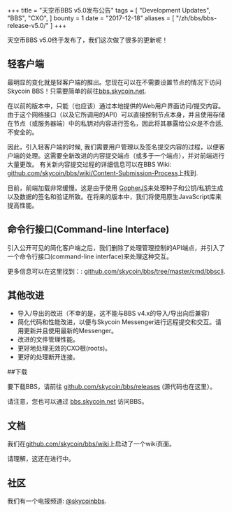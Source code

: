 +++
title = "天空币BBS v5.0发布公告"
tags = [
    "Development Updates",
    "BBS",
    "CXO",
]
bounty = 1
date = "2017-12-18"
aliases = [
	"/zh/bbs/bbs-release-v5.0/"
]
+++

天空币BBS v5.0终于发布了，我们这次做了很多的更新呢！

## 轻客户端
最明显的变化就是轻客户端的推出。您现在可以在不需要设置节点的情况下访问Skycoin BBS！只需要简单的前往[bbs.skycoin.net](http://bbs.skycoin.net).


在以前的版本中，只能（也应该）通过本地提供的Web用户界面访问/提交内容。由于这个网络接口（以及它所调用的API）可以直接控制节点本身，并且使用存储在节点（或服务器端）中的私钥对内容进行签名，因此将其暴露给公众是不合适,不安全的。

因此，引入轻客户端的时候, 我们需要用户管理以及签名提交内容的过程，以便客户端的处理。这需要全新改进的内容提交端点（或多于一个端点），并对前端进行大量更改。
有关新内容提交过程的详细信息可以在BBS Wiki: [github.com/skycoin/bbs/wiki/Content-Submission-Process](https://github.com/skycoin/bbs/wiki/Content-Submission-Process)上找到.

目前，前端加载非常缓慢。这是由于使用 [GopherJS](https://github.com/gopherjs)来处理种子和公钥/私钥生成以及数据的签名和验证所致。在将来的版本中，我们将使用原生JavaScript库来提高性能。


## 命令行接口(Command-line Interface)

引入公开可见的简化客户端之后，我们删除了处理管理控制的API端点，并引入了一个命令行接口(command-line interface)来处理这种交互。

更多信息可以在这里找到：: [github.com/skycoin/bbs/tree/master/cmd/bbscli](https://github.com/skycoin/bbs/tree/master/cmd/bbscli).

## 其他改进

* 导入/导出的改进（不幸的是，这不能与BBS v4.x的导入/导出向后兼容）
* 简化代码和性能改进，以便与Skycoin Messenger进行远程提交和交互。请用更新并且使用最新的Messenger。
* 改进的文件管理性能。
* 更好地处理无效的CXO根(roots)。
* 更好的处理断开连接。

##下载

要下载BBS，请前往 [github.com/skycoin/bbs/releases](https://github.com/skycoin/bbs/releases) (源代码也在这里）。

请注意，您也可以通过 [bbs.skycoin.net](http://bbs.skycoin.net) 访问BBS。

## 文档
我们在[github.com/skycoin/bbs/wiki](https://github.com/skycoin/bbs/wiki)上启动了一个wiki页面。

请理解，这还在进行中。

## 社区

我们有一个电报频道: [@skycoinbbs](https://t.me/skycoinbbs).
